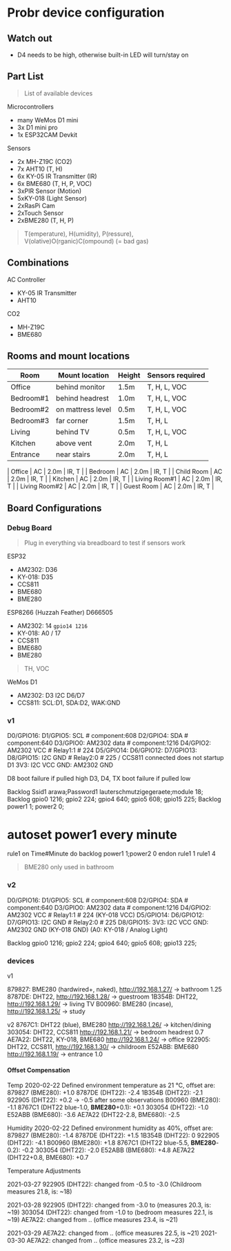 # Probr device configuration

## Watch out

- D4 needs to be high, otherwise built-in LED will turn/stay on

## Part List

> List of available devices

Microcontrollers

* many WeMos D1 mini
* 3x D1 mini pro
* 1x ESP32CAM Devkit

Sensors

* 2x MH-Z19C (CO2)
* 7x AHT10 (T, H)
* 6x KY-05 IR Transmitter (IR)
* 6x BME680 (T, H, P, VOC)
* 3xPIR Sensor (Motion)
* 5xKY-018 (Light Sensor)
* 2xRasPi Cam
* 2xTouch Sensor
* 2xBME280 (T, H, P)

> T(emperature), H(umidity), P(ressure), V(olative)O(rganic)C(ompound) (= bad gas)

## Combinations

AC Controller

* KY-05 IR Transmitter
* AHT10

CO2

* MH-Z19C
* BME680



## Rooms and mount locations

| Room | Mount location | Height | Sensors required |
|--|--|--|--|
| Office | behind monitor | 1.5m | T, H, L, VOC |
| Bedroom#1 | behind headrest | 1.0m | T, H, L, VOC |
| Bedroom#2 | on mattress level | 0.5m | T, H, L, VOC |
| Bedroom#3 | far corner | 1.5m | T, H, L |
| Living | behind TV | 0.5m | T, H, L, VOC |
| Kitchen | above vent | 2.0m | T, H, L |
| Entrance | near stairs | 2.0m | T, H, L |

| Office | AC | 2.0m | IR, T |
| Bedroom | AC | 2.0m | IR, T |
| Child Room | AC | 2.0m | IR, T |
| Kitchen | AC | 2.0m | IR, T |
| Living Room#1 | AC | 2.0m | IR, T |
| Living Room#2 | AC | 2.0m | IR, T |
| Guest Room | AC | 2.0m | IR, T |



## Board Configurations

### Debug Board

> Plug in everything via breadboard to test if sensors work

ESP32
- AM2302: D36
- KY-018: D35
- CCS811
- BME680
- BME280

ESP8266 (Huzzah Feather) D666505
- AM2302: 14 `gpio14 1216`
- KY-018: A0 / 17
- CCS811
- BME680
- BME280


> TH, VOC

WeMos D1
- AM2302: D3
I2C D6/D7
- CCS811: SCL:D1, SDA:D2, WAK:GND

### v1
D0/GPIO16:
D1/GPIO5: SCL # component:608
D2/GPIO4: SDA # component:640
D3/GPIO0: AM2302 data # component:1216
D4/GPIO2: AM2302 VCC # Relay1:1 # 224
D5/GPIO14:
D6/GPIO12:
D7/GPIO13:
D8/GPIO15: I2C GND # Relay2:0 # 225 / CCS811 connected does not startup D1
3V3: I2C VCC
GND: AM2302 GND

D8 boot failure if pulled high
D3, D4, TX boot failure if pulled low

Backlog Ssid1 arawa;Password1 lauterschmutzigegeraete;module 18;
Backlog gpio0 1216; gpio2 224; gpio4 640; gpio5 608; gpio15 225;
Backlog power1 1; power2 0;
# autoset power1 every minute
rule1 on Time#Minute do backlog power1 1;power2 0 endon
rule1 1
rule1 4

> BME280 only
used in bathroom


### v2
D0/GPIO16:
D1/GPIO5: SCL # component:608
D2/GPIO4: SDA # component:640
D3/GPIO0: AM2302 data # component:1216
D4/GPIO2: AM2302 VCC # Relay1:1 # 224 (KY-018 VCC)
D5/GPIO14:
D6/GPIO12:
D7/GPIO13: I2C GND # Relay2:0 # 225
D8/GPIO15:
3V3: I2C VCC
GND: AM2302 GND (KY-018 GND)
(A0: KY-018 / Analog Light)

Backlog gpio0 1216; gpio2 224; gpio4 640; gpio5 608; gpio13 225;

### devices

v1

879827: BME280 (hardwired+, naked), http://192.168.1.27/      -> bathroom 1.25
8787DE: DHT22, http://192.168.1.28/                           -> guestroom
1B354B: DHT22, http://192.168.1.29/                           -> living TV
B00960: BME280 (incase), http://192.168.1.25/                 -> study

v2
8767C1: DHT22 (blue), BME280 http://192.168.1.26/             -> kitchen/dining
303054: DHT22, CCS811 http://192.168.1.21/                    -> bedroom headrest 0.7
AE7A22: DHT22, KY-018, BME680 http://192.168.1.24/     -> office
922905: DHT22, CCS811, http://192.168.1.30/                -> childroom
E52ABB: BME680 http://192.168.1.19/                           -> entrance 1.0


#### Offset Compensation

Temp 2020-02-22
Defined environment temperature as 21 °C, offset are:
879827 (BME280): +1.0
8787DE (DHT22): -2.4
1B354B (DHT22): -2.1
922905 (DHT22): +0.2 -> -0.5 after some observations
B00960 (BME280): -1.1
8767C1 (DHT22 blue-1.0, **BME280**+0.1): +0.1
303054 (DHT22): -1.0
E52ABB (BME680): -3.6
AE7A22 (DHT22-2.8, BME680): -2.5

Humidity 2020-02-22
Defined environment humidity as 40%, offset are:
879827 (BME280): -1.4
8787DE (DHT22): +1.5
1B354B (DHT22): 0
922905 (DHT22): -4.1
B00960 (BME280): +1.8
8767C1 (DHT22 blue-5.5, **BME280**-0.2): -0.2
303054 (DHT22): -2.0
E52ABB (BME680): +4.8
AE7A22 (DHT22+0.8, BME680): +0.7


Temperature Adjustments

2021-03-27
922905 (DHT22): changed from -0.5 to -3.0 (Childroom measures 21.8, is: ~18)

2021-03-28
922905 (DHT22): changed from -3.0 to (measures 20.3, is: ~19)
303054 (DHT22): changed from -1.0 to (bedroom measures 22.1, is ~19)
AE7A22: changed from .. (office measures 23.4, is ~21)

2021-03-29
AE7A22: changed from .. (office measures 22.5, is ~21)
2021-03-30
AE7A22: changed from .. (office measures 23.2, is ~23)